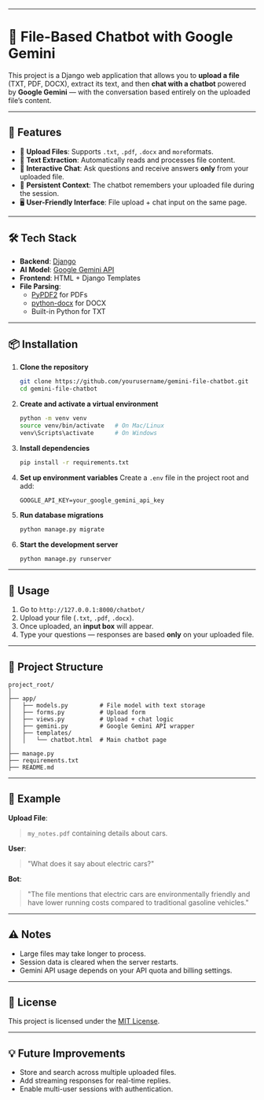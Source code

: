 
---

# 📄 File-Based Chatbot with Google Gemini

This project is a Django web application that allows you to **upload a file** (TXT, PDF, DOCX), extract its text, and then **chat with a chatbot** powered by **Google Gemini** — with the conversation based entirely on the uploaded file’s content.

---

## 🚀 Features

- 📂 **Upload Files**: Supports `.txt`, `.pdf`, `.docx` and `more`formats.
- 🧠 **Text Extraction**: Automatically reads and processes file content.
- 💬 **Interactive Chat**: Ask questions and receive answers **only** from your uploaded file.
- 🔄 **Persistent Context**: The chatbot remembers your uploaded file during the session.
- 🖥 **User-Friendly Interface**: File upload + chat input on the same page.

---

## 🛠️ Tech Stack

- **Backend**: [Django](https://www.djangoproject.com/)
- **AI Model**: [Google Gemini API](https://ai.google.dev)
- **Frontend**: HTML + Django Templates
- **File Parsing**:
  - [PyPDF2](https://pypi.org/project/PyPDF2/) for PDFs
  - [python-docx](https://pypi.org/project/python-docx/) for DOCX
  - Built-in Python for TXT

---

## 📦 Installation

1. **Clone the repository**
   ```bash
   git clone https://github.com/yourusername/gemini-file-chatbot.git
   cd gemini-file-chatbot


2. **Create and activate a virtual environment**

   ```bash
   python -m venv venv
   source venv/bin/activate   # On Mac/Linux
   venv\Scripts\activate      # On Windows
   ```

3. **Install dependencies**

   ```bash
   pip install -r requirements.txt
   ```

4. **Set up environment variables**
   Create a `.env` file in the project root and add:

   ```env
   GOOGLE_API_KEY=your_google_gemini_api_key
   ```

5. **Run database migrations**

   ```bash
   python manage.py migrate
   ```

6. **Start the development server**

   ```bash
   python manage.py runserver
   ```

---

## 📄 Usage

1. Go to `http://127.0.0.1:8000/chatbot/`
2. Upload your file (`.txt`, `.pdf`, `.docx`).
3. Once uploaded, an **input box** will appear.
4. Type your questions — responses are based **only** on your uploaded file.

---

## 📂 Project Structure

```
project_root/
│
├── app/
│   ├── models.py         # File model with text storage
│   ├── forms.py          # Upload form
│   ├── views.py          # Upload + chat logic
│   ├── gemini.py         # Google Gemini API wrapper
│   ├── templates/
│   │   └── chatbot.html  # Main chatbot page
│
├── manage.py
├── requirements.txt
├── README.md
```

---

## 📜 Example

**Upload File**:

> `my_notes.pdf` containing details about cars.

**User**:

> "What does it say about electric cars?"

**Bot**:

> "The file mentions that electric cars are environmentally friendly and have lower running costs compared to traditional gasoline vehicles."

---

## ⚠️ Notes

* Large files may take longer to process.
* Session data is cleared when the server restarts.
* Gemini API usage depends on your API quota and billing settings.

---

## 📄 License

This project is licensed under the [MIT License](LICENSE).

---

## 💡 Future Improvements

* Store and search across multiple uploaded files.
* Add streaming responses for real-time replies.
* Enable multi-user sessions with authentication.


